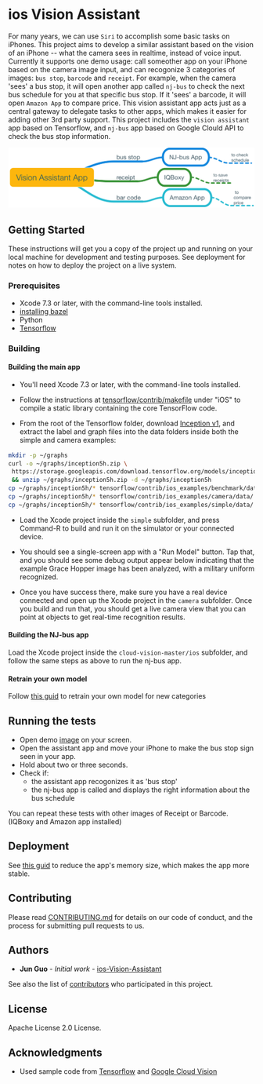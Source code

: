 # ios Vision Assistant

For many years, we can use `Siri` to accomplish some basic tasks on iPhones. This project aims to develop a similar assistant based on the vision of an iPhone -- what the camera sees in realtime, instead of voice input. Currently it supports one demo usage: call someother app on your iPhone based on the camera image input, and can recogonize 3 categories of images: `bus stop`, `barcode` and `receipt`. For example, when the camera 'sees' a bus stop, it will open another app called `nj-bus` to check the next bus schedule for you at that specific bus stop. If it 'sees' a barcode, it will open `Amazon App` to compare price. This vision assistant app acts just as a central gateway to delegate tasks to other apps, which makes it easier for adding other 3rd party support. This project includes the `vision assistant` app based on Tensorflow, and `nj-bus` app based on Google Clould API to check the bus stop information.


![image](Vision%20Assistant%20App.png)


## Getting Started

These instructions will get you a copy of the project up and running on your local machine for development and testing purposes. See deployment for notes on how to deploy the project on a live system.

### Prerequisites

* Xcode 7.3 or later, with the command-line tools installed.
* [installing bazel](https://docs.bazel.build/versions/master/install.html)
* Python
* [Tensorflow](https://www.tensorflow.org/install/)

### Building

#### Building the main app

- You'll need Xcode 7.3 or later, with the command-line tools installed.

 - Follow the instructions at
   [tensorflow/contrib/makefile](https://github.com/tensorflow/tensorflow/tree/master/tensorflow/contrib/makefile)
   under "iOS" to compile a static library containing the core TensorFlow code.

 - From the root of the Tensorflow folder, download
   [Inception v1](https://storage.googleapis.com/download.tensorflow.org/models/inception5h.zip),
   and extract the label and graph files into the data folders inside both the
   simple and camera examples:

```bash
mkdir -p ~/graphs
curl -o ~/graphs/inception5h.zip \
 https://storage.googleapis.com/download.tensorflow.org/models/inception5h.zip \
 && unzip ~/graphs/inception5h.zip -d ~/graphs/inception5h
cp ~/graphs/inception5h/* tensorflow/contrib/ios_examples/benchmark/data/
cp ~/graphs/inception5h/* tensorflow/contrib/ios_examples/camera/data/
cp ~/graphs/inception5h/* tensorflow/contrib/ios_examples/simple/data/
```

 - Load the Xcode project inside the `simple` subfolder, and press Command-R to
   build and run it on the simulator or your connected device.

 - You should see a single-screen app with a "Run Model" button. Tap that, and
   you should see some debug output appear below indicating that the example
   Grace Hopper image has been analyzed, with a military uniform recognized.

 - Once you have success there, make sure you have a real device connected and
   open up the Xcode project in the `camera` subfolder. Once you build and run
   that, you should get a live camera view that you can point at objects to get
   real-time recognition results.


#### Building the NJ-bus app

Load the Xcode project inside the `cloud-vision-master/ios` subfolder, and follow the same steps as above to run the nj-bus app.

#### Retrain your own model
  Follow [this guid](https://www.tensorflow.org/tutorials/image_retraining) to retrain your own model for new categories

## Running the tests

- Open demo [image](https://www.flickr.com/photos/42444189@N04/15292923000) on your screen.
- Open the assistant app and move your iPhone to make the bus stop sign seen in your app.
- Hold about two or three seconds. 
- Check if: 
	* the assistant app recogonizes it as 'bus stop'
	* the nj-bus app is called and displays the right information about the bus schedule
 
 You can repeat these tests with other images of Receipt or Barcode. (IQBoxy and Amazon app installed)

## Deployment

See [this guid](https://www.tensorflow.org/mobile/optimizing#reducing_model_loading_time_andor_memory_footprint)  to reduce the app's memory size, which makes the app more stable.


## Contributing

Please read [CONTRIBUTING.md](https://gist.github.com/PurpleBooth/b24679402957c63ec426) for details on our code of conduct, and the process for submitting pull requests to us.


## Authors

* **Jun Guo** - *Initial work* - [ios-Vision-Assistant](https://github.com/killets/ios-Vision-Assistant)

See also the list of [contributors](https://github.com/killets/ios-Vision-Assistant/graphs/contributors) who participated in this project.

## License

Apache License 2.0 License.

## Acknowledgments

* Used sample code from [Tensorflow](https://github.com/tensorflow/tensorflow) and [Google Cloud Vision](https://github.com/GoogleCloudPlatform/cloud-vision)
